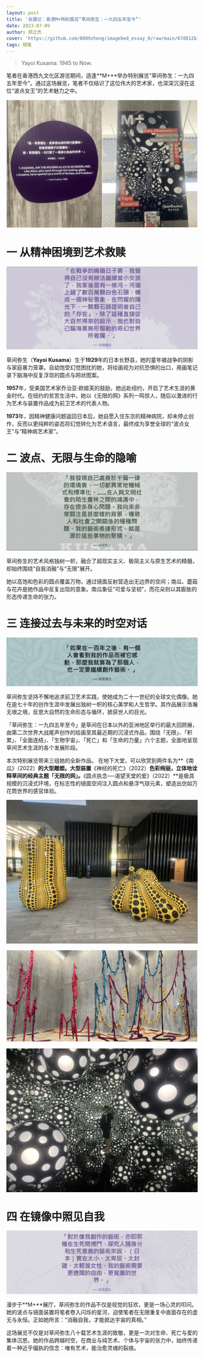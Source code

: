 ```yaml
---
layout: post
title: '会展记：香港M+特别展览“草间弥生：一九四五年至今”'
date: 2023-07-09
author: 郑之杰
cover: 'https://github.com/0809zheng/imagebed_essay_0/raw/main/67d812b188c538a9b5bff5e9.png'
tags: 随笔
---
```


> Yayoi Kusama: 1945 to Now.


笔者在香港西九文化区游览期间，适逢**M+**举办特别展览“草间弥生：一九四五年至今”。通过这场展览，笔者不仅结识了这位伟大的艺术家，也深深沉浸在这位“波点女王”的艺术魅力之中。

![](https://github.com/0809zheng/imagebed_essay_0/raw/main/67d818c388c538a9b5bff73a.png)

# 一 从精神困境到艺术救赎

![](https://github.com/0809zheng/imagebed_essay_0/raw/main/67d8159388c538a9b5bff66e.png)

草间弥生（**Yayoi Kusama**）生于**1929**年的日本长野县，她的童年被战争的阴影与家庭暴力笼罩。自幼饱受幻觉困扰的她，将绘画视为对抗恐惧的出口，用画笔记录下脑海中反复浮现的圆点与网状图案。

**1957**年，受美国艺术家乔治亚·欧姬芙的鼓励，她远赴纽约，开启了艺术生涯的黄金时代。在纽约的贫苦生活中，她以《无限的网》系列一鸣惊人，随后以激进的行为艺术与装置作品成为前卫艺术的代表人物。

**1973**年，因精神健康问题返回日本后，她自愿入住东京的精神病院，却未停止创作，反而以更纯粹的姿态将幻觉转化为艺术语言，最终成为享誉全球的“波点女王”与“精神病艺术家”。

# 二 波点、无限与生命的隐喻

![](https://github.com/0809zheng/imagebed_essay_0/raw/main/67d8161e88c538a9b5bff697.png)

草间弥生的艺术风格独树一帜，融合了超现实主义、极简主义与原生艺术的精髓，却始终围绕“自我消融”与“无限”展开。


她以高饱和色彩的圆点覆盖万物，通过镜面反射营造出无边界的空间；南瓜、蘑菇与花卉是她作品中反复出现的意象。南瓜象征“可爱与坚韧”，而花朵则以其膨胀的形态传递生命的张力。

# 三 连接过去与未来的时空对话

![](https://github.com/0809zheng/imagebed_essay_0/raw/main/67d8172e88c538a9b5bff6e2.png)

草间弥生坚持不懈地追求前卫艺术实践，使她成为二十一世纪的全球文化偶像。她在逾七十年的创作生涯中发展出独树一帜的核心美学和人生哲学。其作品展示浩瀚无垠之境，反思大自然的生命形态与循环，掳获世人的目光。 

「草间弥生：一九四五年至今」是草间在日本以外的亚洲地区举行的最大回顾展，由第二次世界大战尾声创作的绘画至其最近期的沉浸式作品，围绕「无限」、「积累」、「全面连结」、「生物宇宙」、「死亡」和「生命的力量」六个主题，全面地呈现草间艺术生涯的各个发展阶段。

本次特别展览带来三组她的全新作品。 在地下大堂，可以欣赏到两件名为**《南瓜》（2022）**的大型雕塑。大型装置**《神经的死亡》（2022）**色彩绚丽，立体地诠释草间的经典主题「无限的网」。**《圆点执念──渴望天堂的爱》（2022）**是极具规模的沉浸式环境，在标志性的镜面空间注入圆点和悬浮气球元素，塑造出仿如万花筒世界的感官体验。

![](https://github.com/0809zheng/imagebed_essay_0/raw/main/67d8191288c538a9b5bff746.jpg)

![](https://github.com/0809zheng/imagebed_essay_0/raw/main/67d8199188c538a9b5bff75d.png)

![](https://github.com/0809zheng/imagebed_essay_0/raw/main/67d819c988c538a9b5bff766.jpg)

# 四 在镜像中照见自我

![](https://github.com/0809zheng/imagebed_essay_0/raw/main/67d81a2a88c538a9b5bff770.png)

漫步于**M+**展厅，草间弥生的作品不仅是视觉的狂欢，更是一场心灵的叩问。她的波点与镜面装置将笔者卷入闪烁的星河，迫使笔者在无限重复中直面存在的虚无与永恒。正如她所言：“消融自我，才能抵达宇宙的真相。”

这场展览不仅是对草间弥生八十载艺术生涯的致敬，更是一次对生命、死亡与爱的集体沉思。她的作品跨越时空，在商业与纯艺术、个体与宇宙的张力中，始终传递着一种近乎偏执的信念：唯有艺术，能治愈灵魂的裂痕。
